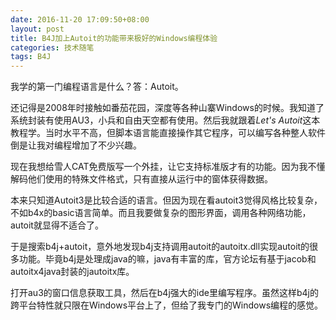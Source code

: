 ```yaml
---
date: 2016-11-20 17:09:50+08:00
layout: post
title: B4J加上Autoit的功能带来极好的Windows编程体验
categories: 技术随笔
tags: B4J
---
```

 
我学的第一门编程语言是什么？答：Autoit。

还记得是2008年时接触如番茄花园，深度等各种山寨Windows的时候。我知道了系统封装有使用AU3，小兵和自由天空都有使用。然后我就跟着*Let's Autoit*这本教程学。当时水平不高，但脚本语言能直接操作其它程序，可以编写各种整人软件倒是让我对编程增加了不少兴趣。

现在我想给雪人CAT免费版写一个外挂，让它支持标准版才有的功能。因为我不懂解码他们使用的特殊文件格式，只有直接从运行中的窗体获得数据。

本来只知道Autoit3是比较合适的语言。但因为现在看autoit3觉得风格比较复杂，不如b4x的basic语言简单。而且我要做复杂的图形界面，调用各种网络功能，autoit就显得不适合了。

于是搜索b4j+autoit，意外地发现b4j支持调用autoit的autoitx.dll实现autoit的很多功能。毕竟b4j是处理成java的嘛，java有丰富的库，官方论坛有基于jacob和autoitx4java封装的jautoitx库。

打开au3的窗口信息获取工具，然后在b4j强大的ide里编写程序。虽然这样b4j的跨平台特性就只限在Windows平台上了，但给了我专门的Windows编程的感觉。